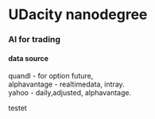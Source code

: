 # UDacity nanodegree 
### AI for trading

#### data source
quandl - for option future,\
alphavantage - realtimedata, intray. \
yahoo - daily,adjusted, alphavantage. 

testet